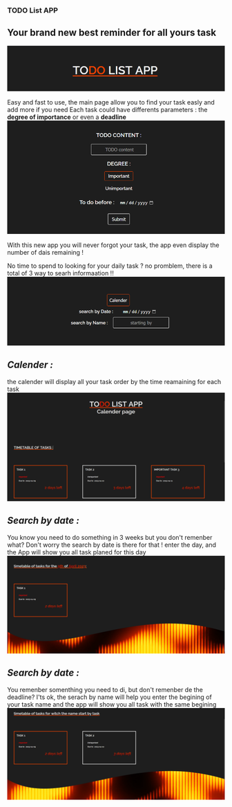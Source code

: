 ### TODO List APP   
## Your brand new best reminder for all yours task
![my image](static/images/title.png "title")

 
 
Easy and fast to use, the main page allow you to find your task easly and add more if you need
Each task could have differents parameters : the **degree of importance** or even a **deadline**
![my image](static/images/add_task.png "add a todo task")


With this new app you will never forgot your task, the app even display the number of dais remaining !    


No time to spend to looking for your daily task ? no promblem, there is a total of 3 way to searh informaation !!
![my image](static/images/search.png "search ways")
  
    
## ***Calender :***
the calender will display all your task order by the time reamaining for each task
![my image](static/images/static.png "calender")
  
    
## ***Search by date :***
You know you need to do something in 3 weeks but you don't remenber what? Don't worry the search by date is there for that !
enter the day, and the App will show you all task planed for this day
![my image](static/images/date.png "date")
  
    
## ***Search by date :***
You remenber somenthing you need to di, but don't remenber de the deadline? I'ts ok, the serach by name will help you
enter the begining of your task name and the app will show you all task with the same begining
![my image](static/images/name.png "name")

